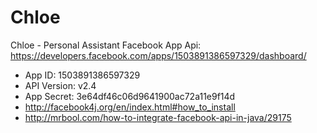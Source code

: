 # Chloe
Chloe - Personal Assistant
Facebook App Api: https://developers.facebook.com/apps/1503891386597329/dashboard/
- App ID: 1503891386597329
- API Version: v2.4
- App Secret: 3e64df46c06d9641900ac72a11e9f14d
- http://facebook4j.org/en/index.html#how_to_install
- http://mrbool.com/how-to-integrate-facebook-api-in-java/29175
